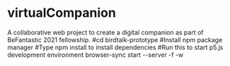 # virtualCompanion
A collaborative web project to create a digital companion as part of BeFantastic 2021 fellowship.
#cd birdtalk-prototype
#Install npm package manager
#Type npm install to install dependencies
#Run this to start p5.js development environment browser-sync start --server -f -w 
